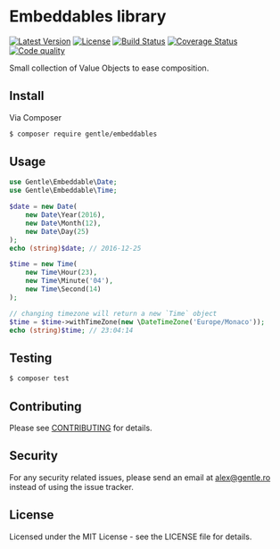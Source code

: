# Embeddables library

[![Latest Version](https://img.shields.io/packagist/v/gentle/embeddables.svg?style=flat-square)](https://packagist.org/packages/gentle/embeddables)
[![License](https://img.shields.io/badge/license-MIT-blue.svg?style=flat-square)](LICENSE)
[![Build Status](https://img.shields.io/travis/gentlero/embeddables/master.svg?style=flat-square)](https://travis-ci.org/gentlero/embeddables)
[![Coverage Status](https://img.shields.io/scrutinizer/coverage/g/gentlero/embeddables.svg?style=flat-square)](https://scrutinizer-ci.com/g/gentlero/embeddables/?branch=develop)
[![Code quality](https://img.shields.io/scrutinizer/g/gentlero/embeddables.svg?style=flat-square)](https://scrutinizer-ci.com/g/gentlero/embeddables/?branch=develop)

Small collection of Value Objects to ease composition.

## Install

Via Composer

``` bash
$ composer require gentle/embeddables
```

## Usage

``` php
use Gentle\Embeddable\Date;
use Gentle\Embeddable\Time;

$date = new Date(
    new Date\Year(2016),
    new Date\Month(12),
    new Date\Day(25)
);
echo (string)$date; // 2016-12-25

$time = new Time(
    new Time\Hour(23),
    new Time\Minute('04'),
    new Time\Second(14)
);

// changing timezone will return a new `Time` object
$time = $time->withTimeZone(new \DateTimeZone('Europe/Monaco'));
echo (string)$time; // 23:04:14
```

## Testing

``` bash
$ composer test
```

## Contributing

Please see [CONTRIBUTING](CONTRIBUTING.md) for details.

## Security

For any security related issues, please send an email at [alex@gentle.ro][maintainer-pgp] instead of using the issue tracker.

## License

Licensed under the MIT License - see the LICENSE file for details.

[maintainer-pgp]: https://keybase.io/vimishor/key.asc
